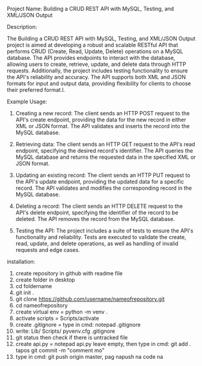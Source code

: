 Project Name: Building a CRUD REST API with MySQL, Testing, and XML/JSON Output

Description:

The Building a CRUD REST API with MySQL, Testing, and XML/JSON Output project is aimed at developing a robust and scalable RESTful API that performs CRUD (Create, Read, Update, Delete) operations on a MySQL database. The API provides endpoints to interact with the database, allowing users to create, retrieve, update, and delete data through HTTP requests. Additionally, the project includes testing functionality to ensure the API's reliability and accuracy. The API supports both XML and JSON formats for input and output data, providing flexibility for clients to choose their preferred format.l.

Example Usage:

1. Creating a new record: The client sends an HTTP POST request to the API's create endpoint, providing the data for the new record in either XML or JSON format. The API validates and inserts the record into the MySQL database.

2. Retrieving data: The client sends an HTTP GET request to the API's read endpoint, specifying the desired record's identifier. The API queries the MySQL database and returns the requested data in the specified XML or JSON format.

3. Updating an existing record: The client sends an HTTP PUT request to the API's update endpoint, providing the updated data for a specific record. The API validates and modifies the corresponding record in the MySQL database.

4. Deleting a record: The client sends an HTTP DELETE request to the API's delete endpoint, specifying the identifier of the record to be deleted. The API removes the record from the MySQL database.

5. Testing the API: The project includes a suite of tests to ensure the API's functionality and reliability. Tests are executed to validate the create, read, update, and delete operations, as well as handling of invalid requests and edge cases.

installation: 

1. create repository in github with readme file
2. create folder in desktop
3. cd foldername
4. git init .
5. git clone https://github.com/username/nameofrepository.git
6. cd nameofrepository 
7. create virtual env = python -m venv .
8. activate scripts = Scripts/activate
8. create .gitignore = type in cmd: notepad .gitignore 
9. write:
Lib/
Scripts/
pyvenv.cfg
.gitignore
10. git status then check if there is untracked file
11. create api.py = notepad api.py leave empty, then type in cmd: git add . tapos git commit -m "comment mo"
12. type in cmd: git push origin master, pag napush na code na


